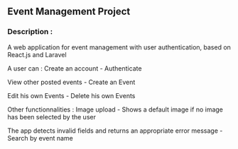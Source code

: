 <h2>Event Management Project</h2>
<h3>Description :</h3>

A web application for event management with user authentication, based on React.js and Laravel

A user can :
Create an account - Authenticate

View other posted events - Create an Event

Edit his own Events - Delete his own Events

Other functionnalities :
Image upload - Shows a default image if no image has been selected by the user

The app detects invalid fields and returns an appropriate error message - Search by event name
